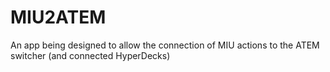 # MIU2ATEM
An app being designed to allow the connection of MIU actions to the ATEM switcher (and connected HyperDecks)
